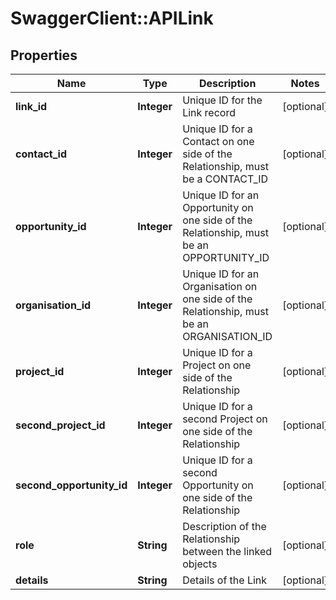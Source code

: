 # SwaggerClient::APILink

## Properties
Name | Type | Description | Notes
------------ | ------------- | ------------- | -------------
**link_id** | **Integer** | Unique ID for the Link record | [optional] 
**contact_id** | **Integer** | Unique ID for a Contact on one side of the Relationship, must be a CONTACT_ID | [optional] 
**opportunity_id** | **Integer** | Unique ID for an Opportunity on one side of the Relationship, must be an OPPORTUNITY_ID | [optional] 
**organisation_id** | **Integer** | Unique ID for an Organisation on one side of the Relationship, must be an ORGANISATION_ID | [optional] 
**project_id** | **Integer** | Unique ID for a Project on one side of the Relationship | [optional] 
**second_project_id** | **Integer** | Unique ID for a second Project on one side of the Relationship | [optional] 
**second_opportunity_id** | **Integer** | Unique ID for a second Opportunity on one side of the Relationship | [optional] 
**role** | **String** | Description of the Relationship between the linked objects | [optional] 
**details** | **String** | Details of the Link | [optional] 


